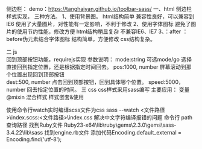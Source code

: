 侧边栏：
demo：https://tanghaiyan.github.io/toolbar-sass/
一、html 侧边栏样式实现， 三种方法。
1、使用背景图。
   html结构简单
   兼容性良好，可以兼容到IE6
   使用了大量图片，对性能有一定影响，不利于修改
2、使用字体图标
   避免了图片的使用节约性能，修改方便
   html结构稍显复杂
   不兼容IE6、IE7
3、：after ：before伪元素结合字体图标
   结构简单，方便修改
   css结构复杂。

二 js  
回到顶部按钮功能，requirejs实现
     参数说明：
    	mode:string 可选mode/go 选择直接回到指定位置，还是根据指定时间回去。
    	pos:1000, number 屏幕滚动到那个位置出现回到顶部按钮  
    	dest:500, number 点击回到顶部按钮，回到具体哪个位置。
		  speed:5000，number 回去指定位置的时间。
三 css
css样式采用sass编写
   主要应用：
   变量
   @mixin 混合样式
   样式嵌套&使用
   
   使用命令行watch实时编译scss文件为css
      sass --watch <文件路径>\index.scss:<文件路径>\index.css
   解决中文字符编译报错的问题
      命令行 path 查询路径 找到Ruby文件
      Ruby23-x64\lib\ruby\gems\2.3.0\gems\sass-3.4.22\lib\sass
      找到engine.rb文件
      添加代码Encoding.default_external = Encoding.find('utf-8');

   

